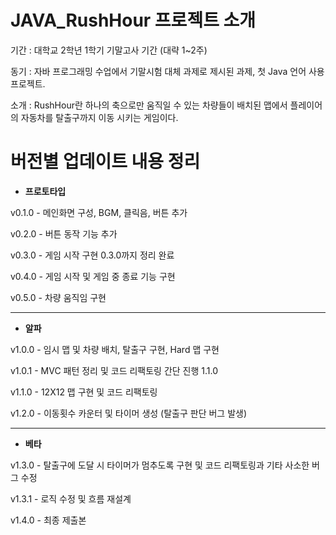 # JAVA_RushHour 프로젝트 소개
기간 : 대학교 2학년 1학기 기말고사 기간 (대략 1~2주) 

동기 : 자바 프로그래밍 수업에서 기말시험 대체 과제로 제시된 과제, 첫 Java 언어 사용 프로젝트.

소개 : RushHour란 하나의 축으로만 움직일 수 있는 차량들이 배치된 맵에서 플레이어의 자동차를 탈출구까지 이동 시키는 게임이다.

# 버전별 업데이트 내용 정리
+ **프로토타입**

v0.1.0 - 메인화면 구성, BGM, 클릭음, 버튼 추가

v0.2.0 - 버튼 동작 기능 추가

v0.3.0 - 게임 시작 구현 0.3.0까지 정리 완료

v0.4.0 - 게임 시작 및 게임 중 종료 기능 구현

v0.5.0 - 차량 움직임 구현

---
+ **알파**

v1.0.0 - 임시 맵 및 차량 배치, 탈출구 구현, Hard 맵 구현

v1.0.1 - MVC 패턴 정리 및 코드 리팩토링 간단 진행 1.1.0

v1.1.0 - 12X12 맵 구현 및 코드 리팩토링

v1.2.0 - 이동횟수 카운터 및 타이머 생성 (탈출구 판단 버그 발생)

---
+ **베타**

v1.3.0 - 탈출구에 도달 시 타이머가 멈추도록 구현 및 코드 리팩토링과 기타 사소한 버그 수정

v1.3.1 - 로직 수정 및 흐름 재설계

v1.4.0 - 최종 제출본
